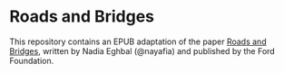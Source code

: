 # Roads and Bridges

This repository contains an EPUB adaptation of the paper [Roads and Bridges][],
written by Nadia Eghbal (@nayafia) and published by the Ford Foundation.

[Roads and Bridges]: http://www.fordfoundation.org/library/reports-and-studies/roads-and-bridges-the-unseen-labor-behind-our-digital-infrastructure
